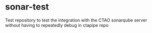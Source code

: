 # sonar-test
Test repository to test the integration with the CTAO sonarqube server without having to repeatedly debug in ctapipe repo
